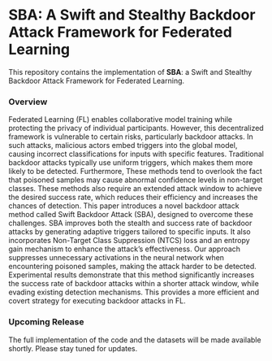 
# SBA: A Swift and Stealthy Backdoor Attack Framework for Federated Learning

This repository contains the implementation of **SBA**: a Swift and Stealthy Backdoor Attack Framework for Federated Learning.

### **Overview**
Federated Learning (FL) enables collaborative model training while protecting the privacy of individual participants. However, this decentralized framework is vulnerable to certain risks, particularly backdoor attacks. In such attacks, malicious actors embed triggers into the global model, causing incorrect classifications for inputs with specific features.
Traditional backdoor attacks typically use uniform triggers, which makes them more likely to be detected. Furthermore, These methods tend to overlook the fact that poisoned samples may cause abnormal confidence levels in non-target classes. These methods also require an extended attack window to achieve the desired success rate, which reduces their efficiency and increases the chances of detection.
This paper introduces a novel backdoor attack method called Swift Backdoor Attack (SBA), designed to overcome these challenges. SBA improves both the stealth and success rate of backdoor attacks by generating adaptive triggers tailored to specific inputs. It also incorporates Non-Target Class Suppression (NTCS) loss and an entropy gain mechanism to enhance the attack’s effectiveness.
Our approach suppresses unnecessary activations in the neural network when encountering poisoned samples, making the attack harder to be detected. Experimental results demonstrate that this method significantly increases the success rate of backdoor attacks within a shorter attack window, while evading existing detection mechanisms. This provides a more efficient and covert strategy for executing backdoor attacks in FL.

### **Upcoming Release**
The full implementation of the code and the datasets will be made available shortly. Please stay tuned for updates.
